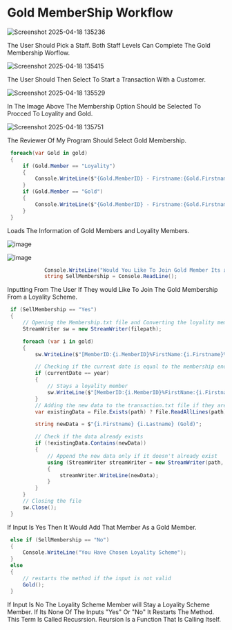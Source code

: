 # Gold MemberShip Workflow 

![Screenshot 2025-04-18 135236](https://github.com/user-attachments/assets/a560db82-fc13-4800-b98a-6424ae0440bc)

The User Should Pick a Staff. Both Staff Levels Can Complete The Gold Membership Worflow. 

![Screenshot 2025-04-18 135415](https://github.com/user-attachments/assets/a6844e75-924b-4281-8c23-ce4da57e9493)

The User Should Then Select To Start a Transaction With a Customer. 

![Screenshot 2025-04-18 135529](https://github.com/user-attachments/assets/2332a2a3-3ccb-467b-ad15-14a7c282416a)

In The Image Above The Membership Option Should be Selected To Procced To Loyality and Gold. 

![Screenshot 2025-04-18 135751](https://github.com/user-attachments/assets/6501a29b-2585-4a2b-afde-326950ea82e3)

The Reviewer Of My Program Should Select Gold Membership. 

~~~cs
 foreach(var Gold in gold)
 {
     if (Gold.Member == "Loyality")
     {
         Console.WriteLine($"{Gold.MemberID} - Firstname:{Gold.Firstname} Lastname:{Gold.Lastname} Email Address:{Gold.Email} Member:{Gold.Member} Visted:{Gold.Visted}");
     }
     if (Gold.Member == "Gold")
     {
         Console.WriteLine($"{Gold.MemberID} - Firstname:{Gold.Firstname} Lastname:{Gold.Lastname} Email Address:{Gold.Email} Member:{Gold.Member} Visted:{Gold.Visted} MemberShipEndDate:{year}");
     }
 }
~~~

Loads The Information of Gold Members and Loyality Members.

![image](https://github.com/user-attachments/assets/a6d302a2-1fce-43d0-ac76-1cf360102e6c)

![image](https://github.com/user-attachments/assets/8f545066-0d8e-4979-aa40-a73f4cb4d383)
~~~cs
            Console.WriteLine("Would You Like To Join Gold Member Its £89 Per Year Yes Or No");
            string SellMembership = Console.ReadLine();
~~~

Inputting From The User If They would Like To Join The Gold Membership From a Loyality Scheme.
~~~cs
 if (SellMembership == "Yes")
 {
     // Opening the Membership.txt file and Converting the loyality member to a gold member
     StreamWriter sw = new StreamWriter(filepath);

     foreach (var i in gold)
     {
         sw.WriteLine($"[MemberID:{i.MemberID}%FirstName:{i.Firstname}%LastName:{i.Lastname}%Email:{i.Email}%Member:Gold%Visted:{i.Visted}%MemberShipEndDate:{year}]");

         // Checking if the current date is equal to the membership end date
         if (currentDate == year)
         {
             // Stays a loyality member
             sw.WriteLine($"[MemberID:{i.MemberID}%FirstName:{i.Firstname}%LastName:{i.Lastname}%Email:{i.Email}%Member:Loyality%Visted:{i.Visted}]");
         }
         // Adding the new data to the transaction.txt file if they are a Gold Member
         var existingData = File.Exists(path) ? File.ReadAllLines(path) : Array.Empty<string>();

         string newData = $"{i.Firstname} {i.Lastname} (Gold)";

         // Check if the data already exists
         if (!existingData.Contains(newData))
         {
             // Append the new data only if it doesn't already exist
             using (StreamWriter streamWriter = new StreamWriter(path, true))
             {
                 streamWriter.WriteLine(newData);
             }
         }
     }
     // Closing the file
     sw.Close();
 }
~~~

If Input Is Yes Then It Would Add That Member As a Gold Member. 
~~~cs
 else if (SellMembership == "No")
 {
     Console.WriteLine("You Have Chosen Loyality Scheme");
 }
 else
 {
     // restarts the method if the input is not valid
     Gold();
 }
~~~
If Input Is No The Loyality Scheme Member will Stay a Loyality Scheme Member. If Its None Of The Inputs "Yes" Or "No" It Restarts The Method. This Term Is Called Recusrsion. Reursion Is a Function That Is Calling Itself. 













